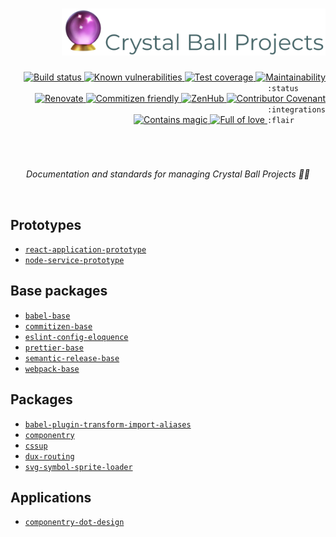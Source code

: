 <div align="right">
  <h1>
    <img height=75 src="./docs/assets/readme-header.png" alt="Crystal Ball Projects documentation"/>
  </h1>

  <!-- prettier-ignore-start -->
  <!-- <a href="https://www.npmjs.com/package/PACKAGE">
    <img src="https://img.shields.io/npm/v/PACKAGE" alt="Package version" valign="text-top"/>
  </a> -->
  <!-- <a href="https://bundlephobia.com/result?p=PACKAGE">
    <img src="https://img.shields.io/bundlephobia/minzip/PACKAGE" alt="Bundle size" valign="text-top" />
  </a> -->
  <!-- <a href="https://www.npmjs.com/package/PACKAGE">
    <img src="https://img.shields.io/npm/dt/PACKAGE?color=blue" alt="NPM downloads" valign="text-top" />
  </a> -->
  <a href="https://github.com/crystal-ball/crystal-ball.github.io/actions?workflow=CI%2FCD">
    <img src="https://github.com/crystal-ball/crystal-ball.github.io/workflows/CI%2FCD/badge.svg" alt="Build status" valign="text-top" />
  </a>
  <a href="https://snyk.io/test/github/crystal-ball/crystal-ball.github.io?targetFile=package.json">
    <img src="https://snyk.io/test/github/crystal-ball/crystal-ball.github.io/badge.svg?targetFile=package.json" alt="Known vulnerabilities" valign="text-top" />
  </a>
  <!-- <a href="https://dashboard.cypress.io/#/projects/PROJECT/runs">
    <img src="https://img.shields.io/badge/Cypress-dashboard-brightgreen.svg" alt="Cypress dashboard" valign="text-top" />
  </a> -->
  <a href="https://codeclimate.com/github/crystal-ball/crystal-ball.github.io/test_coverage">
    <img src="https://api.codeclimate.com/v1/badges/70b90e52c78b35ab947a/test_coverage" alt="Test coverage" valign="text-top" />
  </a>
  <a href="https://codeclimate.com/github/crystal-ball/crystal-ball.github.io/maintainability">
    <img src="https://api.codeclimate.com/v1/badges/70b90e52c78b35ab947a/maintainability" alt="Maintainability" valign="text-top" />
  </a>
  <code>:status&nbsp;&nbsp;&nbsp;&nbsp;&nbsp;&nbsp;</code>

  <br />
  <!-- <a href="https://zeit.co/crystal-ball/PROJECT">
    <img src="https://img.shields.io/badge/hosting-▲%20Zeit-7de0c4" alt="Zeit Now" valign="text-top" />
  </a> -->
  <a href="https://renovatebot.com/">
    <img src="https://img.shields.io/badge/Renovate-enabled-32c3c2.svg" alt="Renovate" valign="text-top" />
  </a>
  <a href="https://commitizen.github.io/cz-cli/">
    <img src="https://img.shields.io/badge/Commitizen-%E2%9C%93%20friendly-10e67b" alt="Commitizen friendly" valign="text-top" />
  </a>
  <a href="https://github.com/crystal-ball/crystal-ball.github.io#workspaces/-projects-5b88b5c9af3c0a2186966767/board?repos=136812233">
    <img src="https://img.shields.io/badge/ZenHub-managed-5e60ba.svg" alt="ZenHub" valign="text-top" />
  </a>
  <!-- <a href="https://percy.io/Crystal-Ball/react-application-prototype">
    <img src="https://img.shields.io/badge/testing-%F0%9F%A6%94%20Percy-9e66bf" alt="Percy snapshot testing" valign="text-top" />
  </a> -->
  <!-- <a href="https://semantic-release.gitbook.io/semantic-release/">
    <img src="https://img.shields.io/badge/%F0%9F%93%A6%F0%9F%9A%80-semantic_release-e10079.svg" alt="Semantic Release" valign="text-top"/>
  </a> -->
  <a href="./CODE_OF_CONDUCT.md">
    <img src="https://img.shields.io/badge/Contributor%20Covenant-v2.0-de8cf2.svg" alt="Contributor Covenant" valign="text-top" />
  </a>
  <code>:integrations</code>

  <br />
  <a href="https://github.com/crystal-ball">
    <img src="https://img.shields.io/badge/%F0%9F%94%AE%E2%9C%A8-contains_magic-D831D7.svg" alt="Contains magic" valign="text-top" />
  </a>
  <a href="https://github.com/crystal-ball/crystal-ball.github.io">
    <img src="https://img.shields.io/badge/%F0%9F%92%96%F0%9F%8C%88-full_of_love-F5499E.svg" alt="Full of love" valign="text-top" />
  </a>
  <code>:flair&nbsp;&nbsp;&nbsp;&nbsp;&nbsp;&nbsp;&nbsp;</code>
  <!-- prettier-ignore-end -->

  <h1></h1>
  <br />
  <p align="center">
    <em>Documentation and standards for managing Crystal Ball Projects 🔮✨</em>
  </p>
  <br />
</div>

## Prototypes

- [`react-application-prototype`][]
- [`node-service-prototype`][]

## Base packages

- [`babel-base`][]
- [`commitizen-base`][]
- [`eslint-config-eloquence`][]
- [`prettier-base`][]
- [`semantic-release-base`][]
- [`webpack-base`][]

## Packages

- [`babel-plugin-transform-import-aliases`][]
- [`componentry`][]
- [`cssup`][]
- [`dux-routing`][]
- [`svg-symbol-sprite-loader`][]

## Applications

- [`componentry-dot-design`][]

<!-- Links -->

<!-- prettier-ignore-start -->
[`babel-base`]:https://github.com/crystal-ball/babel-base
[`babel-plugin-transform-import-aliases`]:https://github.com/crystal-ball/babel-plugin-transform-import-aliases
[`commitizen-base`]:https://github.com/crystal-ball/commit-base
[`componentry`]:https://github.com/crystal-ball/componentry
[`componentry-dot-design`]:https://github.com/crystal-ball/componentry-dot-design
[`cssup`]:https://github.com/crystal-ball/cssup
[`dux-routing`]:https://github.com/crystal-ball/dux-routing
[`eslint-config-eloquence`]:https://github.com/crystal-ball/eslint-config-eloquence
[`node-service-prototype`]:https://github.com/crystal-ball/node-service-prototype
[`prettier-base`]:https://github.com/crystal-ball/prettier-base
[`react-application-prototype`]:https://github.com/crystal-ball/react-application-prototype
[`semantic-release-base`]:https://github.com/crystal-ball/semantic-release-base
[`svg-symbol-sprite-loader`]:https://github.com/crystal-ball/svg-symbol-sprite-loader
[`webpack-base`]:https://github.com/crystal-ball/webpack-base
[commitizen]:https://commitizen.github.io/cz-cli/
<!-- prettier-ignore-end -->
